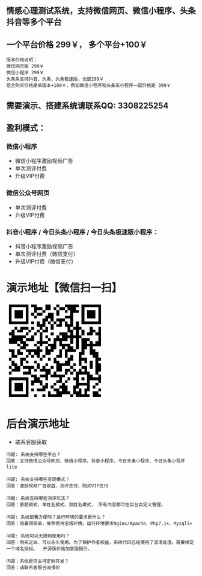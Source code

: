 ## 情感心理测试系统，支持微信网页、微信小程序、头条抖音等多个平台

## 一个平台价格 299￥， 多个平台+100￥
```
版本价格说明：
微信网页版 299￥
微信小程序 299￥
头条系支持抖音、头条、头条极速版，也是299￥
组合购买价格是单版本+100￥，例如微信小程序和头条系小程序一起价格是 399￥
```

## 需要演示、搭建系统请联系QQ: 3308225254

## 盈利模式：
### 微信小程序
- 微信小程序激励视频广告
- 单次测评付费
- 升级VIP付费

### 微信公众号网页
- 单次测评付费
- 升级VIP付费

### 抖音小程序 / 今日头条小程序 / 今日头条极速版小程序：
- 抖音小程序激励视频广告
- 单次测评付费（微信支付）
- 升级VIP付费（微信支付）


# 演示地址【微信扫一扫】
![](https://raw.githubusercontent.com/assess001/-/main/h5.png)

# 后台演示地址
- 联系客服获取


```
问题: 系统支持哪些平台？
回答：支持微信公众号网页、微信小程序、抖音小程序、今日头条小程序、今日头条小程序lite

问题: 系统支持哪些变现模式？
回答：激励视频广告收益、测评支付、购买VIP支付

问题: 系统支持哪些测评玩法？
回答：答题模式、单姓名模式、双姓名模式， 所有内容都可在后台自定义管理。

问题: 系统部署方便吗？运行环境的要求是什么？
回答：部署很简单，推荐使用宝塔环境。运行环境要求Nginx/Apache、Php7.1+、Mysql5+

问题: 系统可以无限制使用吗？
回答：购买之后，可以永久使用。为了保护作者权益，系统代码已经使用了混淆处理。需要绑定一个域名授权。  开源版价格加客服报价。 

问题：系统是否支持定制开发？
回答：请联系客服咨询报价
```

